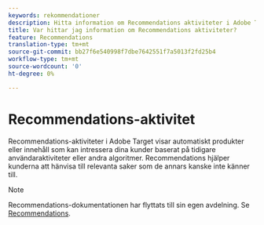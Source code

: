 ```yaml
---
keywords: rekommendationer
description: Hitta information om Recommendations aktiviteter i Adobe Target som automatiskt visar produkter eller innehåll som kan intressera dina kunder baserat på tidigare användaraktiviteter.
title: Var hittar jag information om Recommendations aktiviteter?
feature: Recommendations
translation-type: tm+mt
source-git-commit: bb27f6e540998f7dbe7642551f7a5013f2fd25b4
workflow-type: tm+mt
source-wordcount: '0'
ht-degree: 0%

---
```



# Recommendations-aktivitet

Recommendations-aktiviteter i Adobe Target visar automatiskt produkter eller innehåll som kan intressera dina kunder baserat på tidigare användaraktiviteter eller andra algoritmer. Recommendations hjälper kunderna att hänvisa till relevanta saker som de annars kanske inte känner till.

>[!NOTE]
>
>Recommendations-dokumentationen har flyttats till sin egen avdelning. Se [Recommendations](/help/c-recommendations/recommendations.md#concept_7556C8A4543942F2A77B13A29339C0C0).

